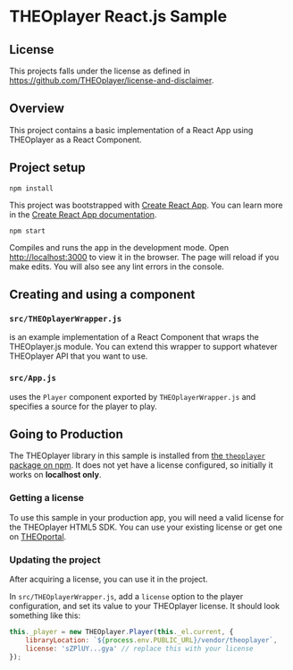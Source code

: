 # THEOplayer React.js Sample

## License

This projects falls under the license as defined in https://github.com/THEOplayer/license-and-disclaimer.

## Overview
This project contains a basic implementation of a React App using THEOplayer as a React Component.

## Project setup

```
npm install
```
This project was bootstrapped with [Create React App](https://github.com/facebook/create-react-app). You can learn more in the [Create React App documentation](https://facebook.github.io/create-react-app/docs/getting-started).


```
npm start
```
Compiles and runs the app in the development mode.
Open [http://localhost:3000](http://localhost:3000) to view it in the browser.
The page will reload if you make edits. You will also see any lint errors in the console.

## Creating and using a component

### `src/THEOplayerWrapper.js`
is an example implementation of a React Component that wraps the THEOplayer.js module. You can extend this wrapper to support whatever THEOplayer API that you want to use.
### `src/App.js`
uses the `Player` component exported by `THEOplayerWrapper.js` and specifies a source for the player to play.

## Going to Production
The THEOplayer library in this sample is installed from [the `theoplayer` package on npm](https://www.npmjs.com/package/theoplayer). It does not yet have a license configured, so initially it works on **localhost only**.

### Getting a license
To use this sample in your production app, you will need a valid license for the THEOplayer HTML5 SDK. You can use your existing license or get one on [THEOportal](http://portal.theoplayer.com).

### Updating the project
After acquiring a license, you can use it in the project.

In `src/THEOplayerWrapper.js`, add a `license` option to the player configuration, and set its value to your THEOplayer license. It should look something like this:
```js
this._player = new THEOplayer.Player(this._el.current, {
    libraryLocation: `${process.env.PUBLIC_URL}/vendor/theoplayer`,
    license: 'sZPlUY...gya' // replace this with your license
});
```

